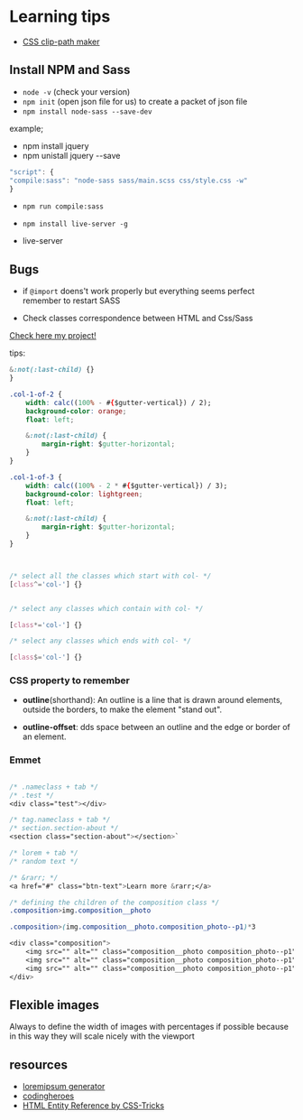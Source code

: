 # Learning tips

* [CSS clip-path maker](https://bennettfeely.com/clippy/)

## Install NPM and Sass

* `node -v` (check your version)
* `npm init` (open json file for us) to create a packet of json file
* `npm install node-sass --save-dev`

example;
* npm install jquery
* npm unistall jquery --save

```javascript
"script": {
"compile:sass": "node-sass sass/main.scss css/style.css -w"
}
```
* `npm run compile:sass`

* `npm install live-server -g`
* live-server

## Bugs

* if `@import` doens't work properly but everything seems perfect remember to restart SASS

* Check classes correspondence between HTML and Css/Sass

[Check here my project!](https://xenodochial-ritchie-156b6b.netlify.com/)

tips:

```css
&:not(:last-child) {}
}

.col-1-of-2 {
    width: calc((100% - #{$gutter-vertical}) / 2);
    background-color: orange;
    float: left;

    &:not(:last-child) {
        margin-right: $gutter-horizontal;
    }
}

.col-1-of-3 {
    width: calc((100% - 2 * #{$gutter-vertical}) / 3);
    background-color: lightgreen;
    float: left;

    &:not(:last-child) {
        margin-right: $gutter-horizontal;
    }
}



/* select all the classes which start with col- */
[class^='col-'] {}


/* select any classes which contain with col- */

[class*='col-'] {}

/* select any classes which ends with col- */

[class$='col-'] {}

```

### CSS property to remember

* **outline**(shorthand): An outline is a line that is drawn around elements, outside the borders, to make the element "stand out".

* **outline-offset**: dds space between an outline and the edge or border of an element.

### Emmet

```css

/* .nameclass + tab */
/* .test */
<div class="test"></div>

/* tag.nameclass + tab */
/* section.section-about */
<section class="section-about"></section>`

/* lorem + tab */
/* random text */

/* &rarr; */
<a href="#" class="btn-text">Learn more &rarr;</a>

/* defining the children of the composition class */
.composition>img.composition__photo

.composition>(img.composition__photo.composition_photo--p1)*3

<div class="composition">
    <img src="" alt="" class="composition__photo composition_photo--p1">
    <img src="" alt="" class="composition__photo composition_photo--p1">
    <img src="" alt="" class="composition__photo composition_photo--p1">
</div>


```

## Flexible images

Always to define the width of images with percentages if possible because in this way they will scale nicely with the viewport

## resources

* [loremipsum generator](https://loremipsum.io/)
* [codingheroes](http://codingheroes.io/resources/)
* [HTML Entity Reference by CSS-Tricks](https://css-tricks.com/snippets/html/glyphs/)

